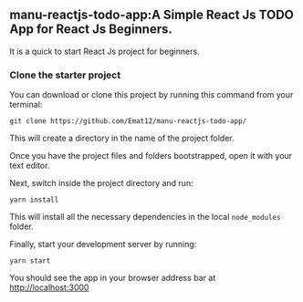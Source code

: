 ## manu-reactjs-todo-app:A Simple React Js TODO App for React Js Beginners. 
It is a quick to start React Js project for beginners. 

### Clone the starter project

You can download or clone this project by running this command from your terminal:

```
git clone https://github.com/Emat12/manu-reactjs-todo-app/
```

This will create a directory in the name of the project folder.

Once you have the project files and folders bootstrapped, open it with your text editor.

Next, switch inside the project directory and run:

```
yarn install
```

This will install all the necessary dependencies in the local `node_modules` folder.

Finally, start your development server by running:

```
yarn start
```

You should see the app in your browser address bar at [http://localhost:3000](http://localhost:3000)
